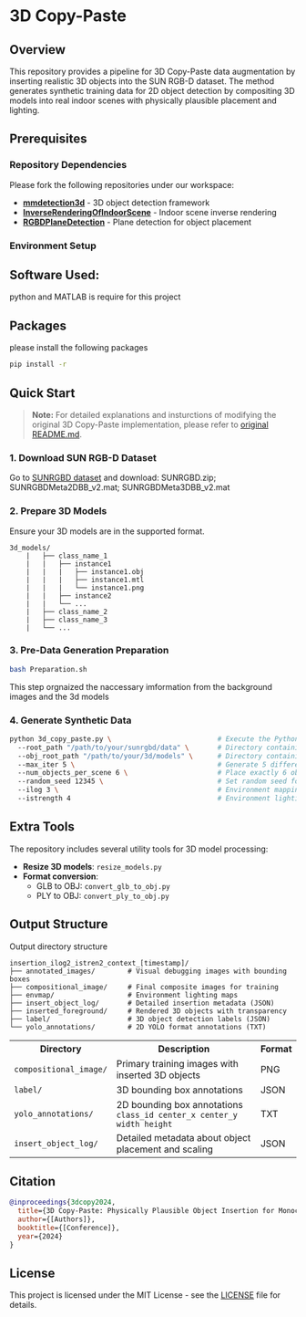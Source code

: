 # 3D Copy-Paste

## Overview

This repository provides a pipeline for 3D Copy-Paste data augmentation by inserting realistic 3D objects into the SUN RGB-D dataset. The method generates synthetic training data for 2D object detection by compositing 3D models into real indoor scenes with physically plausible placement and lighting.

## Prerequisites

### Repository Dependencies

Please fork the following repositories under our workspace:

- **[mmdetection3d](https://github.com/open-mmlab/mmdetection3d)** - 3D object detection framework
- **[InverseRenderingOfIndoorScene](https://github.com/[username]/InverseRenderingOfIndoorScene)** - Indoor scene inverse rendering
- **[RGBDPlaneDetection](https://github.com/[username]/RGBDPlaneDetection)** - Plane detection for object placement

### Environment Setup
## Software Used: 
python and MATLAB is require for this project

## Packages
please install the following packages
```bash
pip install -r 

```

## Quick Start

> **Note:** For detailed explanations and insturctions of modifying the original 3D Copy-Paste implementation, please refer to [original README.md](Original_3D_Copy-Paste/Original_README.md).

### 1. Download SUN RGB-D Dataset
Go to [SUNRGBD dataset](https://rgbd.cs.princeton.edu/data/) and download:
SUNRGBD.zip;
SUNRGBDMeta2DBB_v2.mat;
SUNRGBDMeta3DBB_v2.mat 

### 2. Prepare 3D Models

Ensure your 3D models are in the supported format. 
```
3d_models/
    |   ├── class_name_1
    |   |   ├── instance1
    |   |   |   ├── instance1.obj
    |   |   |   ├── instance1.mtl
    |   |   |   └── instance1.png
    |   |   ├── instance2 
    |   |   └── ...   
    |   ├── class_name_2
    |   ├── class_name_3
    |   └── ...
```

### 3. Pre-Data Generation Preparation

```bash
bash Preparation.sh
```
This step orgnaized the naccessary imformation from the background images and the 3d models

### 4. Generate Synthetic Data

```bash
python 3d_copy_paste.py \                          # Execute the Python script using standard Python interpreter
  --root_path "/path/to/your/sunrgbd/data" \       # Directory containing SUN RGB-D dataset (background images, camera calibration, plane data)
  --obj_root_path "/path/to/your/3d/models" \      # Directory containing 3D object models (.obj files) to insert into scenes
  --max_iter 5 \                                   # Generate 5 different variations for each scene in the dataset
  --num_objects_per_scene 6 \                      # Place exactly 6 objects in each generated scene
  --random_seed 12345 \                            # Set random seed for reproducible results across runs
  --ilog 3 \                                       # Environment mapping log parameter (affects lighting calculations)
  --istrength 4                                    # Environment lighting intensity multiplier (higher = brighter lighting)

``` 


## Extra Tools

The repository includes several utility tools for 3D model processing:

- **Resize 3D models**: `resize_models.py`
- **Format conversion**:
  - GLB to OBJ: `convert_glb_to_obj.py`
  - PLY to OBJ: `convert_ply_to_obj.py`




## Output Structure

Output directory structure

```
insertion_ilog2_istren2_context_[timestamp]/
├── annotated_images/        # Visual debugging images with bounding boxes
├── compositional_image/     # Final composite images for training
├── envmap/                  # Environment lighting maps
├── insert_object_log/       # Detailed insertion metadata (JSON)
├── inserted_foreground/     # Rendered 3D objects with transparency
├── label/                   # 3D object detection labels (JSON)
└── yolo_annotations/        # 2D YOLO format annotations (TXT)
```

<table>
<tr>
<th>Directory</th>
<th>Description</th>
<th>Format</th>
</tr>
<tr>
<td><code>compositional_image/</code></td>
<td>Primary training images with inserted 3D objects</td>
<td>PNG</td>
</tr>
<tr>
<td><code>label/</code></td>
<td>3D bounding box annotations</td>
<td>JSON</td>
</tr>
<tr>
<td><code>yolo_annotations/</code></td>
<td>2D bounding box annotations<br><code>class_id center_x center_y width height</code></td>
<td>TXT</td>
</tr>
<tr>
<td><code>insert_object_log/</code></td>
<td>Detailed metadata about object placement and scaling</td>
<td>JSON</td>
</tr>
</table>

## Citation

```bibtex
@inproceedings{3dcopy2024,
  title={3D Copy-Paste: Physically Plausible Object Insertion for Monocular 3D Detection},
  author={[Authors]},
  booktitle={[Conference]},
  year={2024}
}
```

## License

This project is licensed under the MIT License - see the [LICENSE](LICENSE) file for details.